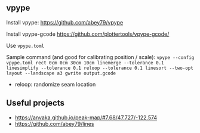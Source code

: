 
## vpype


Install vpype:
https://github.com/abey79/vpype

Install vpype-gcode
https://github.com/plottertools/vpype-gcode/

Use `vpype.toml`

Sample command (and good for calibrating position / scale):
`vpype --config vpype.toml rect 0cm 0cm 30cm 10cm linemerge --tolerance 0.1 linesimplify --tolerance 0.1 reloop --tolerance 0.1 linesort --two-opt layout --landscape a3 gwrite output.gcode`


- reloop: randomize seam location

## Useful projects
- https://anvaka.github.io/peak-map/#7.68/47.727/-122.574
- https://github.com/abey79/lines